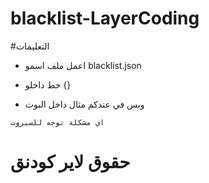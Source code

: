 # blacklist-LayerCoding


#التعليمات


- اعمل ملف اسمو blacklist.json

- حط داخلو {}

- وبس في عندكم مثال داخل البوت

`اي مشكلة توجه للسبروت`


# حقوق لاير كودنق
